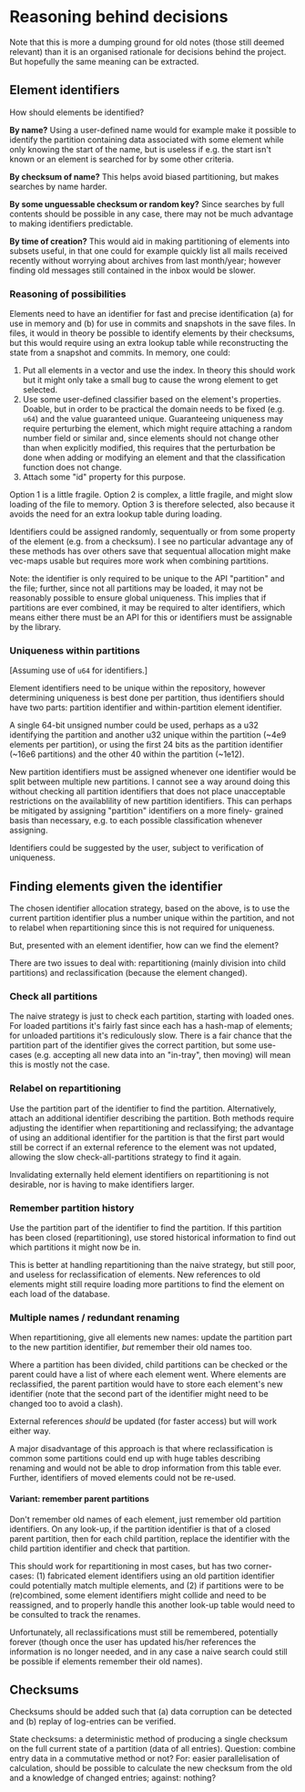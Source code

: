 Reasoning behind decisions
=================

Note that this is more a dumping ground for old notes (those still deemed
relevant) than it is an organised rationale for decisions behind the project.
But hopefully the same meaning can be extracted.


Element identifiers
--------------

How should elements be identified?

**By name?** Using a user-defined name would for example make it possible to
identify the partition containing data associated with some element while only knowing
the start of the name, but is useless if e.g. the start isn't known or an element is searched
for by some other criteria.

**By checksum of name?** This helps avoid biased partitioning, but makes searches
by name harder.

**By some unguessable checksum or random key?** Since searches by full contents
should be possible in any case, there may not be much advantage to making identifiers
predictable.

**By time of creation?** This would aid in making partitioning of elements into
subsets useful, in that one could for example quickly list all mails received recently
without worrying about archives from last month/year; however finding old messages
still contained in the inbox would be slower.

### Reasoning of possibilities

Elements need to have an identifier for fast and precise identification (a) for
use in memory and (b) for use in commits and snapshots in the save files. In
files, it would in theory be possible to identify elements by their checksums,
but this would require using an extra lookup table while reconstructing the
state from a snapshot and commits. In memory, one could:

1.  Put all elements in a vector and use the index. In theory this should work
    but it might only take a small bug to cause the wrong element to get
    selected.
2.  Use some user-defined classifier based on the element's properties. Doable,
    but in order to be practical the domain needs to be fixed (e.g. `u64`) and
    the value guaranteed unique. Guaranteeing uniqueness may require perturbing
    the element, which might require attaching a random number field or similar
    and, since elements should not change other than when explicitly modified,
    this requires that the perturbation be done when adding or modifying an
    element and that the classification function does not change.
3.  Attach some "id" property for this purpose.

Option 1 is a little fragile. Option 2 is complex, a little fragile, and might
slow loading of the file to memory. Option 3 is therefore selected, also
because it avoids the need for an extra lookup table during loading.

Identifiers could be assigned randomly, sequentually or from some property of
the element (e.g. from a checksum). I see no particular advantage any of these
methods has over others save that sequentual allocation might make vec-maps
usable but requires more work when combining partitions.

Note: the identifier is only required to be unique to the API "partition" and
the file; further, since not all partitions may be loaded, it may not be
reasonably possible to ensure global uniqueness. This implies that if
partitions are ever combined, it may be required to alter identifiers, which
means either there must be an API for this or identifiers must be assignable
by the library.

### Uniqueness within partitions

[Assuming use of `u64` for identifiers.]

Element identifiers need to be unique within the repository, however
determining uniqueness is best done per partition, thus identifiers should
have two parts: partition identifier and within-partition element identifier.

A single 64-bit unsigned number could be used, perhaps as a u32 identifying the
partition and another u32 unique within the partition (~4e9 elements per
partition), or using the first 24 bits as the partition identifier (~16e6
partitions) and the other 40 within the partition (~1e12).

New partition identifiers must be assigned whenever one identifier would be
split between multiple new partitions. I cannot see a way around doing this
without checking all partition identifiers that does not place unacceptable
restrictions on the availablility of new partition identifiers. This can
perhaps be mitigated by assigning "partition" identifiers on a more finely-
grained basis than necessary, e.g. to each possible classification whenever
assigning.

Identifiers could be suggested by the user, subject to verification of
uniqueness.


Finding elements given the identifier
-----------------------------------

The chosen identifier allocation strategy, based on the above, is to use the
current partition identifier plus a number unique within the partition, and not
to relabel when repartitioning since this is not required for uniqueness.

But, presented with an element identifier, how can we find the element?

There are two issues to deal with: repartitioning (mainly division into child
partitions) and reclassification (because the element changed).

### Check all partitions

The naive strategy is just to check each partition, starting with loaded ones.
For loaded partitions it's fairly fast since each has a hash-map of elements;
for unloaded partitions it's rediculously slow. There is a fair chance that the
partition part of the identifier gives the correct partition, but some
use-cases (e.g. accepting all new data into an "in-tray", then moving) will
mean this is mostly not the case.

### Relabel on repartitioning

Use the partition part of the identifier to find the partition. Alternatively,
attach an additional identifier describing the partition. Both methods require
adjusting the identifier when repartitioning and reclassifying; the advantage
of using an additional identifier for the partition is that the first part
would still be correct if an external reference to the element was not updated,
allowing the slow check-all-partitions strategy to find it again.

Invalidating externally held element identifiers on repartitioning is not
desirable, nor is having to make identifiers larger.

### Remember partition history

Use the partition part of the identifier to find the partition. If this
partition has been closed (repartitioning), use stored historical information
to find out which partitions it might now be in.

This is better at handling repartitioning than the naive strategy, but still
poor, and useless for reclassification of elements. New references to old
elements might still require loading more partitions to find the element on
each load of the database.

### Multiple names / redundant renaming

When repartitioning, give all elements new names: update the partition part to
the new partition identifier, *but* remember their old names too.

Where a partition has been divided, child partitions can be checked or the
parent could have a list of where each element went. Where elements are
reclassified, the parent partition would have to store each element's new
identifier (note that the second part of the identifier might need to be
changed too to avoid a clash).

External references *should* be updated (for faster access) but will work
either way.

A major disadvantage of this approach is that where reclassification is common
some partitions could end up with huge tables describing renaming and would not
be able to drop information from this table ever. Further, identifiers of moved
elements could not be re-used.

#### Variant: remember parent partitions

Don't remember old names of each element, just remember old partition
identifiers. On any look-up, if the partition identifier is that of a closed
parent partition, then for each child partition, replace the identifier with
the child partition identifier and check that partition.

This should work for repartitioning in most cases, but has two corner-cases:
(1) fabricated
element identifiers using an old partition identifier could potentially match
multiple elements, and (2) if partitions were to be (re)combined, some element
identifiers might collide and need to be reassigned, and to properly handle
this another look-up table would need to be consulted to track the renames.

Unfortunately, all reclassifications must still be remembered, potentially
forever (though once the user has updated his/her references the information is
no longer needed, and in any case a naive search could still be possible if
elements remember their old names).


Checksums
---------------

Checksums should be added such that (a) data corruption can be detected and (b)
replay of log-entries can be verified.

State checksums: a deterministic method of producing a single checksum on the
full current state of a partition (data of all entries). Question: combine entry
data in a commutative method or not? For: easier parallelisation of calculation,
should be possible to calculate the new checksum from the old and a knowledge
of changed entries; against: nothing?
